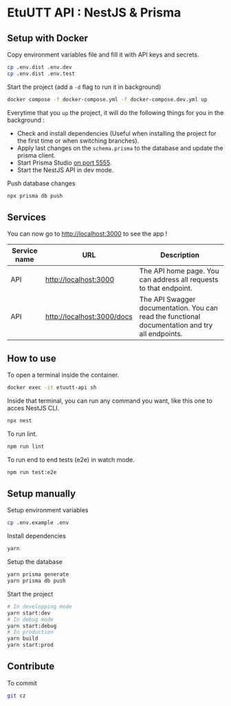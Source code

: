# EtuUTT API : NestJS & Prisma

## Setup with Docker

Copy environment variables file and fill it with API keys and secrets.

```sh
cp .env.dist .env.dev
cp .env.dist .env.test
```

Start the project (add a `-d` flag to run it in background)

```sh
docker compose -f docker-compose.yml -f docker-compose.dev.yml up
```

Everytime that you `up` the project, it will do the following things for you in the background :

- Check and install dependencies (Useful when installing the project for the first time or when switching branches).
- Apply last changes on the `schema.prisma` to the database and update the prisma client.
- Start Prisma Studio [on port 5555](http://localhost:5555).
- Start the NestJS API in dev mode.

Push database changes
```sh
npx prisma db push
```

## Services

You can now go to [http://localhost:3000](http://localhost:3000) to see the app !

| Service name | URL                                              | Description |
| - |--------------------------------------------------| - |
| API | [http://localhost:3000](http://localhost:3000)   | The API home page. You can address all requests to that endpoint. |
| API | [http://localhost:3000/docs](http://localhost:3000) | The API Swagger documentation. You can read the functional documentation and try all endpoints. |

## How to use

To open a terminal inside the container.

```sh
docker exec -it etuutt-api sh
```

Inside that terminal, you can run any command you want, like this one to acces NestJS CLI.

```sh
npx nest
```

To run lint.

```sh
npm run lint
```

To run end to end tests (e2e) in watch mode.

```sh
npm run test:e2e
```

## Setup manually

Setup environment variables
```sh
cp .env.example .env
```

Install dependencies
```sh
yarn
```

Setup the database
```sh
yarn prisma generate
yarn prisma db push
```

Start the project
```sh
# In developping mode
yarn start:dev
# In debug mode
yarn start:debug
# In production
yarn build
yarn start:prod
```

## Contribute

To commit

```sh
git cz
```
